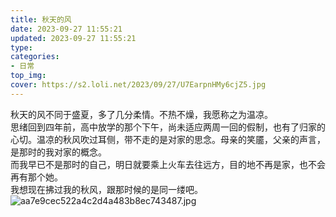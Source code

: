 ```yaml
---
title: 秋天的风
date: 2023-09-27 11:55:21
updated: 2023-09-27 11:55:21
type:
categories:
- 日常
top_img:
cover: https://s2.loli.net/2023/09/27/U7EarpnHMy6cjZ5.jpg
---
```

秋天的风不同于盛夏，多了几分柔情。不热不燥，我愿称之为温凉。<br/>
思绪回到四年前，高中放学的那个下午，尚未适应两周一回的假制，也有了归家的心切。温凉的秋风吹过耳侧，带不走的是对家的思念。母亲的笑靥，父亲的声言，是那时的我对家的概念。<br/>
而我早已不是那时的自己，明日就要乘上火车去往远方，目的地不再是家，也不会再有那个她。<br/>
我想现在拂过我的秋风，跟那时候的是同一缕吧。<br/>
![aa7e9cec522a4c2d4a483b8ec743487.jpg](https://s2.loli.net/2023/09/27/aKpkj9OBYnD6AhU.jpg)<br/>